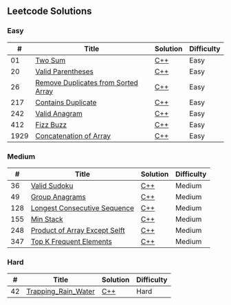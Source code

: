 ## Leetcode Solutions

### Easy

| #   | Title                  | Solution | Difficulty |
|-----|------------------------|-|----|
| 01  | [Two Sum](https://leetcode.com/problems/two-sum/description/)            | [C++](./Easy/two_sum.cpp)| Easy |
| 20  | [Valid Parentheses](https://leetcode.com/problems/valid-parentheses/description/)            | [C++](./Easy/20.valid_parentheses.cpp)| Easy |
| 26  | [Remove Duplicates from Sorted Array](https://leetcode.com/problems/remove-duplicates-from-sorted-array/description/) | [C++](./Easy/26.remove_duplicates_from_sorted_array.cpp) | Easy |
| 217 | [Contains Duplicate](https://leetcode.com/problems/contains-duplicate/description/) | [C++](./Easy/contains_duplicate.cpp)| Easy |
| 242 | [Valid Anagram](https://leetcode.com/problems/valid-anagram/description/)      |[C++](./Easy/contains_duplicate.cpp)|  Easy |
| 412 | [Fizz Buzz](https://leetcode.com/problems/fizz-buzz/description/)      |[C++](./Easy/412.fizzbuzz.cpp)|  Easy |
| 1929| [Concatenation of Array](https://leetcode.com/problems/concatenation-of-array/description/) | [C++](./Easy/1929.concatenation_of_array.cpp) | Easy |


### Medium

| #   | Title                  | Solution | Difficulty |
|-----|------------------------|-|----|
| 36 | [Valid Sudoku](https://leetcode.com/problems/valid-sudoku/description/)| [C++](/Medium/36.valid_sudoku.cpp) | Medium |
| 49 | [Group Anagrams](https://leetcode.com/problems/group-anagrams/description/)| [C++](/Medium/49.group_anagrams.cpp) | Medium |
| 128 | [Longest Consecutive Sequence](https://leetcode.com/problems/longest-consecutive-sequence/description/)| [C++](/Medium/128.longest_consecutive_sequence.cpp) | Medium |
| 155 | [Min Stack](https://leetcode.com/problems/min-stack/description/)| [C++](/Medium/155.min_stack.cpp) | Medium |
| 248 | [Product of Array Except Selft](https://leetcode.com/problems/product-of-array-except-self/description/)| [C++](/Medium/248.product_of_array_except_self.cpp) | Medium |
| 347 | [Top K Frequent Elements](https://leetcode.com/problems/top-k-frequent-elements/description/)| [C++](/Medium/347.top_k_frequent_elements.cpp) | Medium | 

### Hard

| #   | Title                  | Solution | Difficulty |
|-----|------------------------|-|----|
| 42 | [Trapping_Rain_Water](https://leetcode.com/problems/trapping-rain-water/description/)| [C++](/Hard/42.trapping_rain_water.cpp) | Hard | 